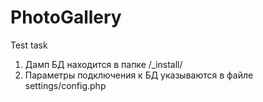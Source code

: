 # PhotoGallery
Test task

1. Дамп БД находится в папке /_install/
2. Параметры подключения к БД указываются в файле settings/config.php
